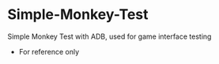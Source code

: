 # Simple-Monkey-Test
Simple Monkey Test with ADB, used for game interface testing
* For reference only
